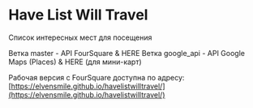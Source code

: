 # Have List Will Travel

Список интересных мест для посещения

Ветка master - API FourSquare & HERE
Ветка google_api - API Google Maps (Places) & HERE (для мини-карт)

Рабочая версия с FourSquare доступна по адресу: [https://elvensmile.github.io/havelistwilltravel/](https://elvensmile.github.io/havelistwilltravel/)
